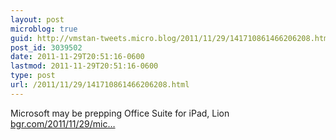 ```yaml
---
layout: post
microblog: true
guid: http://vmstan-tweets.micro.blog/2011/11/29/141710861466206208.html
post_id: 3039502
date: 2011-11-29T20:51:16-0600
lastmod: 2011-11-29T20:51:16-0600
type: post
url: /2011/11/29/141710861466206208.html
---
```

Microsoft may be prepping Office Suite for iPad, Lion <a href="http://www.bgr.com/2011/11/29/microsoft-may-be-prepping-office-suite-for-ipad-lion/">bgr.com/2011/11/29/mic…</a>
